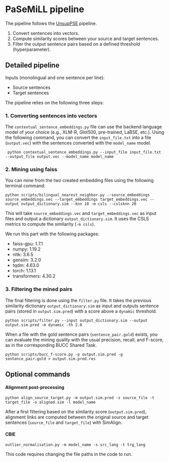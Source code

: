 # PaSeMiLL pipeline

The pipeline follows the [UnsupPSE](https://github.com/hangyav/UnsupPSE) pipeline.
1. Convert sentences into vectors.
2. Compute similarity scores between your source and target sentences.
3. Filter the output sentence pairs based on a defined threshold (hyperparameter).

## Detailed pipeline
Inputs (monolingual and one sentence per line):
- Source sentences
- Target sentences

The pipeline relies on the following three steps:


### 1. Converting sentences into vectors

The `contextual_sentence_embeddings.py` file can use the backend language model of your choice (e.g., XLM-R, Glot500, pre-trained, LaBSE, etc.).
Using the following command, you can convert the `input_file.txt` into a file (`output.vec`) with the sentences converted with the `model_name` model.

```
 python contextual_sentence_embeddings.py --input_file input_file.txt --output_file output.vec --model_name model_name
```


### 2. Mining using faiss

You can mine from the two created embedding files using the following terminal command:
```
python scripts/bilingual_nearest_neighbor.py --source_embeddings source_embeddings.vec --target_embeddings target_embeddings.vec --output output_dictionary.sim --knn 10 -m csls --cslsknn 20 
```
This will take `source_embeddings.vec` and `target_embeddings.vec` as input files and output a dictionary `output_dictionary.sim`.
It uses the CSLS metrics to compute the similarity (`-m csls`).

We run this part with the following packages:
- faiss-gpu: 1.7.1
- numpy: 1.19.2
- nltk: 3.6.5
- gensim: 3.2.0
- tqdm: 4.63.0
- torch: 1.13.1
- transformers: 4.30.2

### 3. Filtering the mined pairs

The final filtering is done using the `filter.py` file. 
It takes the previous similarity dictionary `output_dictionary.sim` as input and outputs sentence pairs (stored in `output.sim.pred`) with a score above a `dynamic` threshold.
```
python scripts/filter.py --input output_dictionary.sim --output output.sim.pred -m dynamic -th 2.0
```
When a file with the gold sentence pairs (`sentence_pair.gold`) exists, you can evaluate the mining quality with the usual precision, recall, and F-score, as in the corresponding BUCC Shared Task.
```
python scripts/bucc_f-score.py -p output.sim.pred -g sentence_pair.gold > output.sim.pred.res
```

## Optional commands
#### Alignment post-processing
```
python align_source_target.py -m output.sim.pred -s source_file -t target_file -o aligned.sim -l model_name
```
After a first filtering based on the similarity score (`output.sim.pred`), alignment links are computed between the original source and target sentences (`source_file` and `target_file`) with SimAlign.

#### CBIE
```
outlier_normalisation.py -m model_name -s src_lang -t trg_lang
```
This code requires changing the file paths in the code to run.